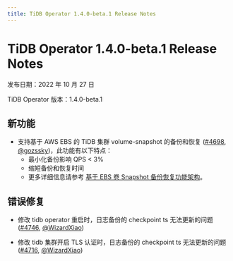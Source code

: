 ```yaml
---
title: TiDB Operator 1.4.0-beta.1 Release Notes
---
```


# TiDB Operator 1.4.0-beta.1 Release Notes

发布日期：2022 年 10 月 27 日

TiDB Operator 版本：1.4.0-beta.1


## 新功能

- 支持基于 AWS EBS 的 TiDB 集群 volume-snapshot 的备份和恢复 ([#4698](https://github.com/pingcap/tidb-operator/pull/4698), [@gozssky](https://github.com/gozssky))，此功能有以下特点：
    - 最小化备份影响 QPS < 3%
    - 缩短备份和恢复时间
    - 更多详细信息请参考 [基于 EBS 卷 Snapshot 备份恢复功能架构](volume-snapshot-backup-restore.md)。

## 错误修复

- 修改 tidb operator 重启时，日志备份的 checkpoint ts 无法更新的问题 ([#4746](https://github.com/pingcap/tidb-operator/pull/4746), [@WizardXiao](https://github.com/WizardXiao))

- 修改 tidb 集群开启 TLS 认证时，日志备份的 checkpoint ts 无法更新的问题 ([#4716](https://github.com/pingcap/tidb-operator/pull/4716), [@WizardXiao](https://github.com/WizardXiao))
